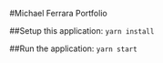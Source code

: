 #Michael Ferrara Portfolio

##Setup this application:
`yarn install`

##Run the application:
`yarn start`
